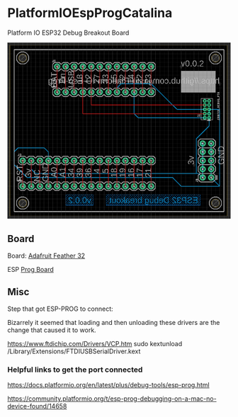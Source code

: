 # PlatformIOEspProgCatalina
Platform IO ESP32 Debug Breakout Board

![circuit](images/CircuitScreenshot.png)

## Board

Board: [Adafruit Feather 32](https://www.adafruit.com/product/3405)

ESP [Prog Board](https://github.com/espressif/esp-iot-solution/blob/master/documents/evaluation_boards/ESP-Prog_guide_en.md)


## Misc

Step that got ESP-PROG to connect:

Bizarrely it seemed that loading and then unloading these drivers are the change that caused it to work.


https://www.ftdichip.com/Drivers/VCP.htm
sudo kextunload /Library/Extensions/FTDIUSBSerialDriver.kext

### Helpful links to get the port connected

https://docs.platformio.org/en/latest/plus/debug-tools/esp-prog.html

https://community.platformio.org/t/esp-prog-debugging-on-a-mac-no-device-found/14658 



